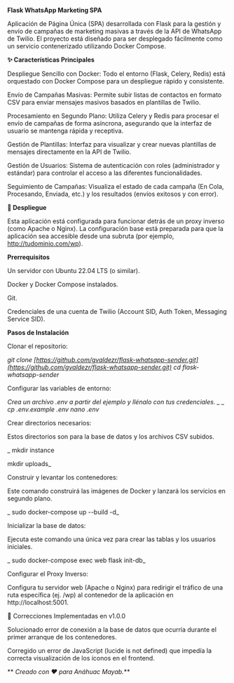 **Flask WhatsApp Marketing SPA**

Aplicación de Página Única (SPA) desarrollada con Flask para la gestión y envío de campañas de marketing masivas a través de la API de WhatsApp de Twilio. El proyecto está diseñado para ser desplegado fácilmente como un servicio contenerizado utilizando Docker Compose.

**✨ Características Principales**

Despliegue Sencillo con Docker: Todo el entorno (Flask, Celery, Redis) está orquestado con Docker Compose para un despliegue rápido y consistente.

Envío de Campañas Masivas: Permite subir listas de contactos en formato CSV para enviar mensajes masivos basados en plantillas de Twilio.

Procesamiento en Segundo Plano: Utiliza Celery y Redis para procesar el envío de campañas de forma asíncrona, asegurando que la interfaz de usuario se mantenga rápida y receptiva.

Gestión de Plantillas: Interfaz para visualizar y crear nuevas plantillas de mensajes directamente en la API de Twilio.

Gestión de Usuarios: Sistema de autenticación con roles (administrador y estándar) para controlar el acceso a las diferentes funcionalidades.

Seguimiento de Campañas: Visualiza el estado de cada campaña (En Cola, Procesando, Enviada, etc.) y los resultados (envíos exitosos y con error).

**🚀 Despliegue**

Esta aplicación está configurada para funcionar detrás de un proxy inverso (como Apache o Nginx). La configuración base está preparada para que la aplicación sea accesible desde una subruta (por ejemplo, http://tudominio.com/wp).

**Prerrequisitos**

Un servidor con Ubuntu 22.04 LTS (o similar).

Docker y Docker Compose instalados.

Git.

Credenciales de una cuenta de Twilio (Account SID, Auth Token, Messaging Service SID).

**Pasos de Instalación**

Clonar el repositorio:

_git clone [https://github.com/gvaldezr/flask-whatsapp-sender.git](https://github.com/gvaldezr/flask-whatsapp-sender.git)
cd flask-whatsapp-sender_

Configurar las variables de entorno:

_Crea un archivo .env a partir del ejemplo y llénalo con tus credenciales.
_
_
cp .env.example .env
nano .env_

Crear directorios necesarios:

Estos directorios son para la base de datos y los archivos CSV subidos.

_
mkdir instance

mkdir uploads_

Construir y levantar los contenedores:

Este comando construirá las imágenes de Docker y lanzará los servicios en segundo plano.

_
sudo docker-compose up --build -d_

Inicializar la base de datos:

Ejecuta este comando una única vez para crear las tablas y los usuarios iniciales.

_
sudo docker-compose exec web flask init-db_

Configurar el Proxy Inverso:

Configura tu servidor web (Apache o Nginx) para redirigir el tráfico de una ruta específica (ej. /wp) al contenedor de la aplicación en http://localhost:5001.

🐞 Correcciones Implementadas en v1.0.0

Solucionado error de conexión a la base de datos que ocurría durante el primer arranque de los contenedores.

Corregido un error de JavaScript (lucide is not defined) que impedía la correcta visualización de los íconos en el frontend.

**
_Creado con ❤️ para Anáhuac Mayab._**

